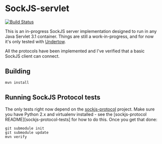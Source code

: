 # SockJS-servlet

[![Build Status](https://travis-ci.org/projectodd/sockjs-servlet.svg?branch=master)](https://travis-ci.org/projectodd/sockjs-servlet)

This is an in-progress SockJS server implementation designed to run in
any Java Servlet 3.1 container. Things are still a work-in-progress,
and for now it's only tested with [Undertow][].

All the protocols have been implemented and I've verified that a basic
SockJS client can connect.

## Building

    mvn install

## Running SockJS Protocol tests

The only tests right now depend on the [sockjs-protocol][]
project. Make sure you have Python 2.x and virtualenv installed - see
the [sockjs-protocol README][sockjs-protocol-tests] for how to do
this. Once you get that done:

    git submodule init
    git submodule update
    mvn verify


[undertow]: http://undertow.io/
[sockjs-protocol]: https://github.com/sockjs/sockjs-protocol
[sockjspprotocol-tests]: https://github.com/sockjs/sockjs-protocol#running-tests
[sockjs-client]: https://github.com/sockjs/sockjs-client
